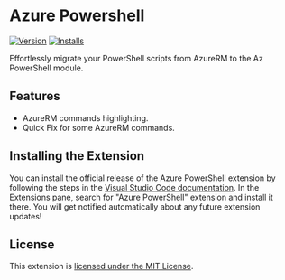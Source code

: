 # Azure Powershell

[![Version](https://vsmarketplacebadge.apphb.com/version/ms-vscode.azps-tools.svg)](https://marketplace.visualstudio.com/items?itemName=ms-vscode.azps-tools)
[![Installs](https://vsmarketplacebadge.apphb.com/installs-short/ms-vscode.azps-tools.svg)](https://marketplace.visualstudio.com/items?itemName=ms-vscode.azps-tools)

Effortlessly migrate your PowerShell scripts from AzureRM to the Az PowerShell module.

## Features

- AzureRM commands highlighting.
- Quick Fix for some AzureRM commands.

## Installing the Extension

You can install the official release of the Azure PowerShell extension by following the steps
in the [Visual Studio Code documentation](https://code.visualstudio.com/docs/editor/extension-gallery).
In the Extensions pane, search for "Azure PowerShell" extension and install it there.  You will
get notified automatically about any future extension updates!

## License

This extension is [licensed under the MIT License](LICENSE.txt).
